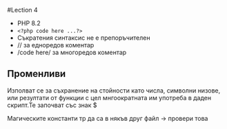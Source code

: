 #Lection 4

- PHP 8.2
- ```<?php code here ...?>```
- Съкратения синтаксис не е препоръчителен
- // за едноредов коментар
- /code here/ за многоредов коментар

## Променливи

Изполват се за съхранение на стойности като числа, символни низове, или резултати от функции с цел мнгоократната им употреба в даден скрипт.Те започват със знак $

Магическите константи тр да са в някъв друг файл -> провери това
